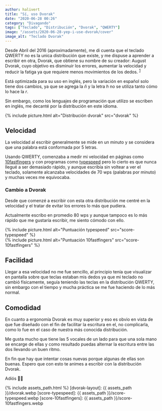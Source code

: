 ```yaml
---
author: halivert
title: "Sí, uso Dvorak"
date: "2020-06-28 00:26"
category: "Divagando"
tags: ["Teclado", "Distribución", "Dvorak", "QWERTY"]
image: "/assets/2020-06-28-yep-i-use-dvorak/cover"
image_alt: "Teclado Dvorak"
---
```


Desde Abril del 2016 (aproximadamente), me di cuenta que el teclado QWERTY no es
la unica distribución que existe, y me dispuse a aprender a escribir en otra,
Dvorak, que obtiene su nombre de su creador:
August Dvorak<!-- Seguir leyendo -->, cuyo objetivo es disminuir los errores,
aumentar la velocidad y reducir la fatiga ya que requiere menos movimientos de
los dedos. <sup class="ref">[1][1]</sup>

Está optimizada para su uso en inglés, pero la variación en español solo tiene
dos cambios, ya que se agrega la <i>ñ</i> y la letra <i>h</i> no se utiliza
tanto cómo lo hace la <i>r</i>.

Sin embargo, como los lenguajes de programación que utilizo se escriben en
inglés, me decanté por la distribución en este idioma.

{%
  include picture.html
    alt="Distribución dvorak"
    src="dvorak"
%}

## Velocidad

La velocidad al escribir generalmente se mide en un minuto y se considera que
una palabra está conformada por 5 letras.

Usando QWERTY, comenzaba a medir mi velocidad en páginas como [10fastfingers][]
y con programas como [typespeed][] pero lo cierto es que nunca llegué a ser
demasiado rápido, y aunque escribía sin voltear a ver el teclado, solamente
alcanzaba velocidades de 70 wps (palabras por minuto) y muchas veces me
equivocaba.

### Cambio a Dvorak

Desde que comenzé a escribir con esta otra distribución me centré en la
velocidad y el tratar de evitar los errores lo más que pudiera.

Actualmente escribo en promedio 80 wps y aunque tampoco es lo más rápido que me
gustaría escribir, me siento cómodo con ello.

{%
  include picture.html
    alt="Puntuación typespeed"
    src="score-typespeed"
%}
<br>
{%
  include picture.html
    alt="Puntuación 10fastfingers"
    src="score-10fastfingers"
%}

## Facilidad

Llegar a esa velocidad no me fue sencillo, al principio tenía que visualizar en
pantalla sobre que teclas estaban mis dedos ya que mi teclado no cambió
físicamente, seguía teniendo las teclas en la distribución QWERTY, sin embargo
con el tiempo y mucha práctica se me fue haciendo de lo más normal.

## Comodidad

En cuanto a ergonomía Dvorak es muy superior y eso es obvio en vista de que fue
diseñado con el fin de facilitar la escritura en el, no complicarla, como lo fue
en el caso de nuestra más conocida distribución.

Me gusta mucho que tiene las 5 vocales de un lado para que una sola mano se
encarge de ellas y como resultado puedas alternar la escritura entre las dos
llevando un buen ritmo.

En fin que hay que intentar cosas nuevas porque algunas de ellas son buenas.
Espero que con esto te animes a escribir con la distribución Dvorak.

Adiós 👋🏽

[1]: https://en.wikipedia.org/wiki/Dvorak_keyboard_layout
[2]: https://halivert.wordpress.com/2016/04/13/dvorak/
[10fastfingers]: https://10fastfingers.com/typing-test/english
[typespeed]: http://typespeed.sourceforge.net/

{% include assets_path.html %}
[dvorak-layout]: {{ assets_path }}/dvorak.webp
[score-typespeed]: {{ assets_path }}/score-typespeed.webp
[score-10fastfingers]: {{ assets_path }}/score-10fastfingers.webp
